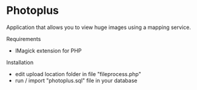Photoplus
=========

Application that allows you to view huge images using a mapping service.

Requirements
- IMagick extension for PHP

Installation
- edit upload location folder in file "fileprocess.php"
- run / import "photoplus.sql" file in your database
